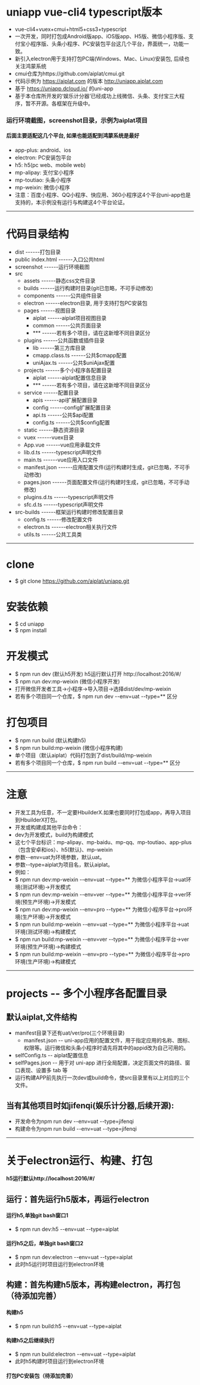 # uniapp vue-cli4 typescript版本

 - vue-cli4+vuex+cmui+html5+css3+typescript
 - 一次开发，同时打包成Android版app、iOS版app、H5版、微信小程序版、支付宝小程序版、头条小程序、PC安装包平台这几个平台，界面统一，功能一致。
 - 新引入electron用于支持打包PC端(Windows、Mac、Linux)安装包, 后续也关注鸿蒙系统
 - cmui仓库为https://github.com/aiplat/cmui.git
 - 代码示例为 https://aiplat.com 的版本 http://uniapp.aiplat.com
 - 基于 https://uniapp.dcloud.io/ 的uni-app
 - 基于本仓库所开发的‘娱乐计分器’已经成功上线微信、头条、支付宝三大程序，暂不开源。各框架在升级中。

### 运行环境截图，screenshot目录，示例为aiplat项目
#### 后面主要适配这几个平台, 如果也能适配到鸿蒙系统是最好
 - app-plus: android、ios
 - electron: PC安装包平台
 - h5: h5(pc web、mobile web)
 - mp-alipay: 支付宝小程序
 - mp-toutiao: 头条小程序
 - mp-weixin: 微信小程序
 - 注意：百度小程序、QQ小程序、快应用、360小程序这4个平台uni-app也是支持的，本示例没有运行与构建这4个平台论证。

---

# 代码目录结构
  - dist                       ------打包目录
  - public
    index.html                 ------入口公共html
  - screenshot                 ------运行环境截图
  - src
    - assets                   ------静态css文件目录
    - builds                   ------运行构建时目录(git已忽略，不可手动修改)
    - components               ------公共组件目录
    - electron                 ------electron目录, 用于支持打包PC安装包
    - pages                    ------视图目录
      - aiplat                 ------aiplat项目视图目录
      - common                 ------公共页面目录
      - ***                    ------若有多个项目，请在这新增不同目录区分
    - plugins                  ------公共函数或插件目录
      - lib                    ------第三方库目录
      - cmapp.class.ts         ------公共$cmapp配置
      - uniAjax.ts             ------公共$uniAjax配置
    - projects                 ------多个小程序各配置目录
      - aiplat                 ------aiplat配置信息目录
      - ***                    ------若有多个项目，请在这新增不同目录区分
    - service                  ------配置目录
      - apis                   ------api扩展配置目录
      - config                 ------config扩展配置目录
      - api.ts                 ------公共$api配置
      - config.ts              ------公共$config配置
    - static                   ------静态资源目录
    - vuex                     ------vuex目录
    - App.vue                  ------vue应用承载文件
    - lib.d.ts                 ------typescript声明文件
    - main.ts                  ------vue应用入口文件
    - manifest.json            ------应用配置文件(运行构建时生成，git已忽略，不可手动修改)
    - pages.json               ------页面配置文件(运行构建时生成，git已忽略，不可手动修改)
    - plugins.d.ts             ------typescript声明文件
    - sfc.d.ts                 ------typescript声明文件
  - src-builds                 ------框架运行构建时修改配置目录
    - config.ts                ------修改配置文件
    - electron.ts              ------electron相关执行文件
    - utils.ts                 ------公共工具类

---

# clone
 - $ git clone https://github.com/aiplat/uniapp.git

# 安装依赖
 - $ cd uniapp
 - $ npm install

# 开发模式
 - $ npm run dev   (默认h5开发) h5运行默认打开 http://localhost:2016/#/
 - $ npm run dev:mp-weixin   (微信小程序开发)
 - 打开微信开发者工具->小程序->导入项目->选择dist/dev/mp-weixin
 - 若有多个项目同一个仓库，$ npm run dev --env=uat --type=** 区分

# 打包项目
 - $ npm run build (默认构建h5)
 - $ npm run build:mp-weixin   (微信小程序构建)
 - 单个项目（默认aiplat）代码打包到了dist/build/mp-weixin
 - 若有多个项目同一个仓库，$ npm run build --env=uat --type=** 区分

---

# 注意
 - 开发工具为任意，不一定要HbuilderX.如果也要同时打包成app，再导入项目到HbuilderX打包。
 - 开发或构建成其他平台命令：
 - dev为开发模式，build为构建模式
 - 这七个平台标识：mp-alipay、mp-baidu、mp-qq、mp-toutiao、app-plus（包含安卓和ios）、h5(默认)、mp-weixin
 - 参数--env=uat为环境参数，默认uat。
 - 参数--type=aiplat为项目名，默认aiplat。
 - 例如：
 - $ npm run dev:mp-weixin --env=uat --type=** 为微信小程序平台->uat环境(测试环境)->开发模式
 - $ npm run dev:mp-weixin --env=ver --type=** 为微信小程序平台->ver环境(预生产环境)->开发模式
 - $ npm run dev:mp-weixin --env=pro --type=** 为微信小程序平台->pro环境(生产环境)->开发模式
 - $ npm run build:mp-weixin --env=uat --type=** 为微信小程序平台->uat环境(测试环境)->构建模式
 - $ npm run build:mp-weixin --env=ver --type=** 为微信小程序平台->ver环境(预生产环境)->构建模式
 - $ npm run build:mp-weixin --env=pro --type=** 为微信小程序平台->pro环境(生产环境)->构建模式

---

# projects -- 多个小程序各配置目录
 ## 默认aiplat,文件结构
 - manifest目录下还有uat/ver/pro(三个环境目录)  
   -  manifest.json  -- uni-app应用的配置文件，用于指定应用的名称、图标、权限等。运行微信和头条小程序时请先将其中的appid改为自己可用的。
 - selfConfig.ts      -- aiplat配置信息
 - selfPages.json     -- 用于对 uni-app 进行全局配置，决定页面文件的路径、窗口表现、设置多 tab 等
 - 运行构建APP前先执行一次dev或build命令，使src目录里有以上对应的三个文件。

 ## 当有其他项目时如jifenqi(娱乐计分器,后续开源):
 - 开发命令为npm run dev --env=uat --type=jifenqi
 - 构建命令为npm run build --env=uat --type=jifenqi

---

# 关于electron运行、构建、打包

#### h5运行默认http://localhost:2016/#/
## 运行：首先运行h5版本，再运行electron
#### 运行h5,单独git bash窗口1
 - $ npm run dev:h5 --env=uat --type=aiplat
#### 运行h5之后，单独git bash窗口2
 - $ npm run dev:electron --env=uat --type=aiplat
 - 此时h5运行时项目运行到electron环境

## 构建：首先构建h5版本，再构建electron，再打包（待添加完善）
#### 构建h5
 - $ npm run build:h5 --env=uat --type=aiplat
#### 构建h5之后继续执行
 - $ npm run build:electron --env=uat --type=aiplat
 - 此时h5构建时项目运行到electron环境

#### 打包PC安装包（待添加完善）
